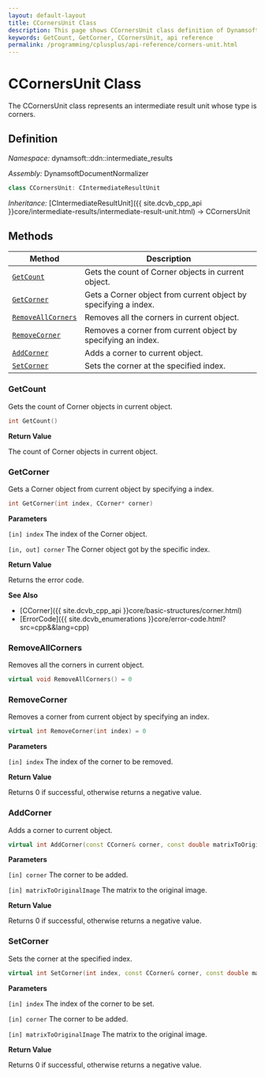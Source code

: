 ```yaml
---
layout: default-layout
title: CCornersUnit Class
description: This page shows CCornersUnit class definition of Dynamsoft Document Normalizer SDK C++ Edition.
keywords: GetCount, GetCorner, CCornersUnit, api reference
permalink: /programming/cplusplus/api-reference/corners-unit.html
---
```


# CCornersUnit Class

The CCornersUnit class represents an intermediate result unit whose type is corners.

## Definition

*Namespace:* dynamsoft::ddn::intermediate_results

*Assembly:* DynamsoftDocumentNormalizer

```cpp
class CCornersUnit: CIntermediateResultUnit
```

*Inheritance:* [CIntermediateResultUnit]({{ site.dcvb_cpp_api }}core/intermediate-results/intermediate-result-unit.html) -> CCornersUnit

## Methods

| Method | Description |
|--------|-------------|
| [`GetCount`](#getcount) | Gets the count of Corner objects in current object.|
| [`GetCorner`](#getcorner) | Gets a Corner object from current object by specifying a index. |
| [`RemoveAllCorners`](#removeallcorners) | Removes all the corners in current object. |
| [`RemoveCorner`](#removecorner) | Removes a corner from current object by specifying an index. |
| [`AddCorner`](#addcorner) | Adds a corner to current object. |
| [`SetCorner`](#setcorner) | Sets the corner at the specified index. |

### GetCount

Gets the count of Corner objects in current object.

```cpp
int GetCount() 
```

**Return Value**

The count of Corner objects in current object.

### GetCorner

Gets a Corner object from current object by specifying a index.

```cpp
int GetCorner(int index, CCorner* corner)
```

**Parameters**

`[in] index` The index of the Corner object.

`[in, out] corner` The Corner object got by the specific index.

**Return Value**

Returns the error code.

**See Also**

* [CCorner]({{ site.dcvb_cpp_api }}core/basic-structures/corner.html)
* [ErrorCode]({{ site.dcvb_enumerations }}core/error-code.html?src=cpp&&lang=cpp)

### RemoveAllCorners

Removes all the corners in current object.

```cpp
virtual void RemoveAllCorners() = 0
```

### RemoveCorner

Removes a corner from current object by specifying an index.

```cpp
virtual int RemoveCorner(int index) = 0
```

**Parameters**

`[in] index` The index of the corner to be removed.

**Return Value**

Returns 0 if successful, otherwise returns a negative value.

### AddCorner

Adds a corner to current object.

```cpp
virtual int AddCorner(const CCorner& corner, const double matrixToOriginalImage[9] =  IDENTITY_MATRIX) = 0
```

**Parameters**

`[in] corner` The corner to be added.

`[in] matrixToOriginalImage` The matrix to the original image.

**Return Value**

Returns 0 if successful, otherwise returns a negative value.

### SetCorner

Sets the corner at the specified index.

```cpp
virtual int SetCorner(int index, const CCorner& corner, const double matrixToOriginalImage[9] =  IDENTITY_MATRIX) = 0;
```

**Parameters**

`[in] index` The index of the corner to be set.

`[in] corner` The corner to be added.

`[in] matrixToOriginalImage` The matrix to the original image.

**Return Value**

Returns 0 if successful, otherwise returns a negative value.
